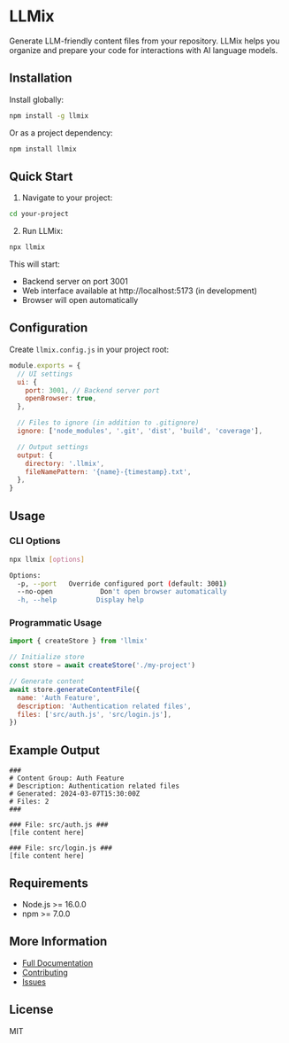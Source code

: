 # LLMix

Generate LLM-friendly content files from your repository. LLMix helps you organize and prepare your code for interactions with AI language models.

## Installation

Install globally:

```bash
npm install -g llmix
```

Or as a project dependency:

```bash
npm install llmix
```

## Quick Start

1. Navigate to your project:

```bash
cd your-project
```

2. Run LLMix:

```bash
npx llmix
```

This will start:

- Backend server on port 3001
- Web interface available at http://localhost:5173 (in development)
- Browser will open automatically

## Configuration

Create `llmix.config.js` in your project root:

```javascript
module.exports = {
  // UI settings
  ui: {
    port: 3001, // Backend server port
    openBrowser: true,
  },

  // Files to ignore (in addition to .gitignore)
  ignore: ['node_modules', '.git', 'dist', 'build', 'coverage'],

  // Output settings
  output: {
    directory: '.llmix',
    fileNamePattern: '{name}-{timestamp}.txt',
  },
}
```

## Usage

### CLI Options

```bash
npx llmix [options]

Options:
  -p, --port   Override configured port (default: 3001)
  --no-open            Don't open browser automatically
  -h, --help          Display help
```

### Programmatic Usage

```javascript
import { createStore } from 'llmix'

// Initialize store
const store = await createStore('./my-project')

// Generate content
await store.generateContentFile({
  name: 'Auth Feature',
  description: 'Authentication related files',
  files: ['src/auth.js', 'src/login.js'],
})
```

## Example Output

```
###
# Content Group: Auth Feature
# Description: Authentication related files
# Generated: 2024-03-07T15:30:00Z
# Files: 2
###

### File: src/auth.js ###
[file content here]

### File: src/login.js ###
[file content here]
```

## Requirements

- Node.js >= 16.0.0
- npm >= 7.0.0

## More Information

- [Full Documentation](https://github.com/whaleen/llmix)
- [Contributing](https://github.com/whaleen/llmix/blob/main/CONTRIBUTING.md)
- [Issues](https://github.com/whaleen/llmix/issues)

## License

MIT
